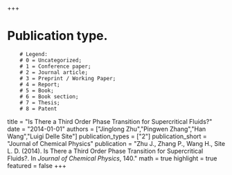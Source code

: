 +++
# Publication type.
        # Legend: 
        # 0 = Uncategorized; 
        # 1 = Conference paper; 
        # 2 = Journal article;
        # 3 = Preprint / Working Paper; 
        # 4 = Report; 
        # 5 = Book; 
        # 6 = Book section;
        # 7 = Thesis; 
        # 8 = Patent
title = "Is There a Third Order Phase Transition for Supercritical Fluids?"
date = "2014-01-01"
authors = ["Jinglong Zhu","Pingwen Zhang","Han Wang","Luigi Delle Site"]
publication_types = ["2"]
publication_short = "Journal of Chemical Physics"
publication = "Zhu J., Zhang P., Wang H., Site L. D. (2014). Is There a Third Order Phase Transition for Supercritical Fluids?. In _Journal of Chemical Physics_, 140."
math = true
highlight = true
featured = false
+++